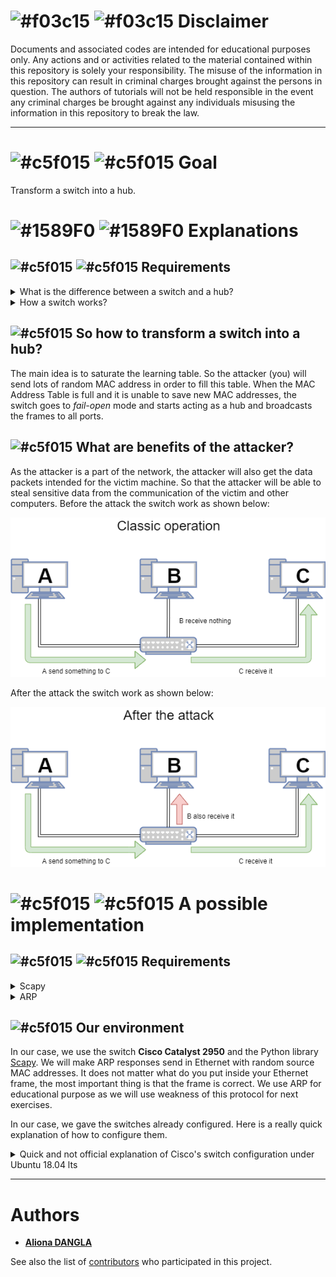 # ![#f03c15](https://placehold.it/15/f03c15/000000?text=+) ![#f03c15](https://placehold.it/15/f03c15/000000?text=+) Disclaimer
Documents and associated codes are intended for educational purposes only.
Any actions and or activities related to the material contained within this
repository is solely your responsibility. The misuse of the information in
this repository can result in criminal charges brought against the persons in
question. The authors of tutorials will not be held responsible in the event
any criminal charges be brought against any individuals misusing the
information in this repository to break the law.

---

# ![#c5f015](https://placehold.it/15/fcdd16/000000?text=+) ![#c5f015](https://placehold.it/15/fcdd16/000000?text=+) Goal

Transform a switch into a hub.

# ![#1589F0](https://placehold.it/15/1589F0/000000?text=+) ![#1589F0](https://placehold.it/15/1589F0/000000?text=+) Explanations
## ![#c5f015](https://placehold.it/15/c5f015/000000?text=+) ![#c5f015](https://placehold.it/15/c5f015/000000?text=+) Requirements
<details>
<summary>What is the difference between a switch and a hub?</summary>

---
When it receive a frame a hub repeat it on all its ports and a switch will
send it on the port where the destination is, as illustrated below.
### Example:
![Hub operation](https://github.com/adangla/network_attacks/raw/master/mac_flooding/img/hub.png "Hub operation")

---

![Switch operation](https://github.com/adangla/network_attacks/raw/master/mac_flooding/img/switch.png "Switch operation")

So the next question is how the switch does that?

---
</details>

<details>
<summary>How a switch works?</summary>

---
Compare to the hub, a switch contains a correspondence table between mac
addresses and ports called learning table. When a frame arrive in the
switch,the switch looks at the destination address of the frame, then deducts
the corresponding port in the learning table. And to fill this table, the
switch knows where the frame come from. For remember, an Ethernet frame
contain the source and the destination as shown below. There is more in Ethernet frame, but this is not necessary for this exercise.

| Destination MAC @ | Source MAC @ | Type |
| --- | --- | --- |

The switch have just to take the source and the port where it come from and put both together in the table.

### Example:
Refer to the previous picture, when **"A"** send a frame to **"B"** with a switch in the architecture. Imagine the switch has its table on the following state :

| MAC | Port |
| --- | --- |
| Mac@ B | Port 2 |
| Mac@ C | Port 3 |

When receiving the frame, it will see that it come from the **port 1** and the frame contain the **mac@ A in source** and **mac@ B in destination**.  The table is update :

| MAC | Port |
| --- | --- |
| Mac@ B | Port 2 |
| Mac@ C | Port 3 |
| Mac@ A | Port 1 |
 
And as the destination is mac@B, **the frame is sent to port 2**

---
</details>

## ![#c5f015](https://placehold.it/15/c5f015/000000?text=+) So how to transform a switch into a hub?
The main idea is to saturate the learning table. So the attacker (you) will send lots of random MAC address in order to fill this table.
When the MAC Address Table is full and it is unable to save new MAC addresses, the switch goes to *fail-open* mode and starts acting as a hub and broadcasts the frames to all ports.

## ![#c5f015](https://placehold.it/15/c5f015/000000?text=+) What are benefits of the attacker?
As the attacker is a part of the network, the attacker will also get the data packets intended for the victim machine. So that the attacker will be able to steal sensitive data from the communication of the victim and other computers.
Before the attack the switch work as shown below:

![Switch conventional use](https://github.com/adangla/network_attacks/raw/master/mac_flooding/img/switch-conventionnal-use.png)

After the attack the switch work as shown below:

![Switch after attack](https://github.com/adangla/network_attacks/raw/master/mac_flooding/img/switch-after-attack.png)

# ![#c5f015](https://placehold.it/15/f963a1/000000?text=+) ![#c5f015](https://placehold.it/15/f963a1/000000?text=+) A possible implementation
## ![#c5f015](https://placehold.it/15/c5f015/000000?text=+) ![#c5f015](https://placehold.it/15/c5f015/000000?text=+) Requirements
<details>
<summary>Scapy</summary>

---
Before starting, some explication about [Scapy](https://scapy.net/). 
> Scapy is a powerful Python-based interactive packet manipulation program and library. It is able to forge or decode packets of a wide number of protocols, send them on the wire, capture them, store or read them using pcap files, match requests and replies, and much more. [(source)](https://github.com/secdev/scapy)

Scapy is used via a command-line interactive mode or inside Python scripts. Scapy has its own syntax, so you don’t need to know much Python to get started. As some of Scapy functions dealing with sending traffic, you will need to be able to **run Scapy as root**. You should be able to run it from the terminal (`sudo scapy`), just like we did with Python, and get something that looks like this:

![Start scapy and ls](https://github.com/adangla/network_attacks/raw/master/mac_flooding/img/scapy-lscmd.png "Start scapy and ls")

In Scapy, protocols are represented by object, you can have a list of it with the command `ls()`. To have the detail of the protocol's header, you can also use `ls()` and put the object in parameter. For example: `ls(ARP)` or `ls(Ether)`, as show in the screenshot above.

**If you have multiple network interfaces on your computer**, you might have to double check which interface Scapy will use by default. Run scapy from the terminal and run the `conf` command. See what interface Scapy will use by default by looking at the `iface` value:
```
conf.iface
```
If the default interface is not the one you will use, you can change the value like this:
```
conf.iface="eth0"
```
*Instead of `eth0`, use the interface you want to be your default*

If you are constantly switching back and forth between interfaces, you can specify the interface to use in argument when you run Scapy commands.

To know your interfaces (for Ubuntu) run `ip a`.
![ip a example](https://github.com/adangla/network_attacks/raw/master/mac_flooding/img/ifacesexample.png)

To create a packet, you just need to create an object of the needed protocols.
For example, to create an ARP packet:
```
ARP()
```

If you need to encapsulate multiple protocol, you have to use `/`.
For example to create a TCP/IP packet you do:
```
pkt = IP()/TCP()
pkt[IP].src = '192.168.1.42'
```
or
```
pkt = IP(src='192.168.1.42')/TCP()
```

To print your packet just use the show function:
```
pkt.show()
```

![Scapy show function](https://github.com/adangla/network_attacks/raw/master/mac_flooding/img/scapy-autofill.png)

As you can see on the screenshot, some fields of your packet has been automatically filled.

When your packet is ready you can send it by using the function `send()` (or `sendp()` if it is a L2 packet)
```
pkt = IP()/TCP()
frame = Ether()
send(pkt)
sendp(Ether)
```
`send` has multiple option that you should look in documentation.

---
</details>

<details>
<summary>ARP</summary>

---
The principle of ARP (Address Resolution Protocol) is just to have a correspondence table between L2 addresses and L3 addresses. 
L2 addresses are usually used to communicate in a local network and L3 addresses are usually used to communicate in internet.

### Example:
To illustrate the functioning, the next sketch illustrate briefly an architecture with all ARP tables. All computers known their MAC@ and IP@, and we suppose that all computers know the other IP@ (lines without MAC@ in tables are just for the illustration, in a real context there is no line with an empty field).
Also, there is possibly more address in the ARP tables (for example, the default gateway), but we will ignore them as we do not need them for the explication.

![ARP architecture example](https://github.com/adangla/network_attacks/raw/master/mac_flooding/img/arp-empty-table-archi.png)

We assume that a computer (A) connected to a computer network wishes to transmit an Ethernet frame to another computer (B).
**It only has the IP address and is placed in the same subnetwork.** (In our exemple, we will ping B with A and we will use A for the IP 192.168.1.12 and B for 192.168.1.58.)

![Ping](https://github.com/adangla/network_attacks/raw/master/mac_flooding/img/ping-58.PNG)

![Ping in Wireshark](https://github.com/adangla/network_attacks/raw/master/mac_flooding/img/ping-wireshark.PNG)


In this case, this computer (A) will hold its transmission and make an ARP request for a level 2 broadcast (Ethernet). 

He will ask "What is the MAC address of this IP address, answer me at this address" to all the elements on the network.

![ARP request in Wireshark](https://github.com/adangla/network_attacks/raw/master/mac_flooding/img/arp-ask1.PNG)

To do this, it will fill the ARP **operation field** with **01 which corresponds to a request (02 being a response)**, the source MAC and source IP field with its MAC and IP, the destination IP field with the IP of the computer where it wants the MAC address and finally the destination MAC which will simply be the broadcast address.

![ARP request detail](https://github.com/adangla/network_attacks/raw/master/mac_flooding/img/arp-detail1.png)

Since this is a broadcast, all computers in the segment will receive the request. By observing its content, they will be able to determine the IP address to which the search relates. The machine that has this IP address will be the only one to respond by sending the sending machine an ARP response such as "I am IP address, my MAC address is MAC address". To send this response to the right computer, it creates an entry in its ARP cache from the data contained in the ARP request it has just received.

![ARP reply in Wireshark](https://github.com/adangla/network_attacks/raw/master/mac_flooding/img/arp-reply1.png)

![ARP reply detail](https://github.com/adangla/network_attacks/raw/master/mac_flooding/img/arp-detail2.png)

The machine that made the ARP request receives the response, updates its ARP cache and can therefore send the message that it had put on hold to the computer concerned.
As you can see in our exemple, the ARP table does not contain B (192.168.1.58):

![ARP table before ping](https://github.com/adangla/network_attacks/raw/master/mac_flooding/img/arp-table.png)

After the table as been updated:

![ARP table after ping](https://github.com/adangla/network_attacks/raw/master/mac_flooding/img/arp-with-58.png)


![ARP tables achitecture after ping](https://github.com/adangla/network_attacks/raw/master/mac_flooding/img/arp-tables-after.png)

---
</details>

## ![#c5f015](https://placehold.it/15/c5f015/000000?text=+) Our environment
In our case, we use the switch **Cisco Catalyst 2950** and the Python library [Scapy](https://scapy.net/). We will make ARP responses send in Ethernet with random source MAC addresses. It does not matter what do you put inside your Ethernet frame, the most important thing is that the frame is correct. We use ARP for educational purpose as we will use weakness of this protocol for next exercises.

In our case, we gave the switches already configured. Here is a really quick explanation of how to configure them.
<details>
 <summary>Quick and not official explanation of Cisco's switch configuration under Ubuntu 18.04 lts</summary>
 
 [For more detailed documentation please refer to constructor's one](https://www.cisco.com/c/en/us/td/docs/switches/lan/catalyst2960xr/hardware/quick/guide/b_gsg_2960xr.html#task_DF388611FF3C43C990C7F291A8D0D8BC)
 
 <details>
 <summary>In case of you need to reset the switch</summary>
 
---

* Press the button around 10 sec. The leds start blinking around after 3 seconds and stop blinking and stay alight after 10, this is the signal that the reset as been launched.
* When the leds:
   * SYST
   * STAT
   * MAST (if applicable)
   
are the only leds stable and alight, the reset is done.

---

 </details>
 
* Launch the "Express setup mode" by push the button around 3 seconds (All leds should be alight exept RPS)
* Connect your computer to the management port
* Check that the DHCP of the Express setup mode gives you an IP (it should be an 10/8 address like (randomly) 10.0.1.2/24)
* Open a navigator and go to 10.0.0.1. You will have a login popup. Put nothing in username and 'cisco' in password. After login, you should have a page like below.
![Configuration page of Cisco's switch](https://github.com/adangla/network_attacks/raw/master/mac_flooding/img/cisco-conf-switch1.png)
Configure it as you want but do not forget what you put. Enable telnet in order to see the consequences of the attack.
![Configuration page of Cisco's switch](https://github.com/adangla/network_attacks/raw/master/mac_flooding/img/cisco-conf-switch2.png)
Don't forget to change the mask
![Configuration page of Cisco's switch](https://github.com/adangla/network_attacks/raw/master/mac_flooding/img/cisco-conf-switch3.png)
Do not fear the warning popup.
![Configuration page of Cisco's switch](https://github.com/adangla/network_attacks/raw/master/mac_flooding/img/cisco-conf-switch4.png)
![Configuration page of Cisco's switch](https://github.com/adangla/network_attacks/raw/master/mac_flooding/img/cisco-conf-switch5.png)
* Wait the config to be pushed, the leds:
   * SYST
   * STAT
   * MAST (if applicable)
   
should be fixe and alight when it is done.

![](https://github.com/adangla/network_attacks/raw/master/mac_flooding/img/cant-connect-switch.png)
![](https://github.com/adangla/network_attacks/raw/master/mac_flooding/img/cant-connect-ipa.png)
![](https://github.com/adangla/network_attacks/raw/master/mac_flooding/img/cant-connect-nm.png)
![](https://github.com/adangla/network_attacks/raw/master/mac_flooding/img/cant-connect-ipa3.png)
![](https://github.com/adangla/network_attacks/raw/master/mac_flooding/img/cant-connect-ipa2.png)

</details>

---

# Authors
* **[Aliona DANGLA](https://github.com/adangla)**

See also the list of [contributors](https://github.com/adangla/network_attacks/contributors) who participated in this project.
